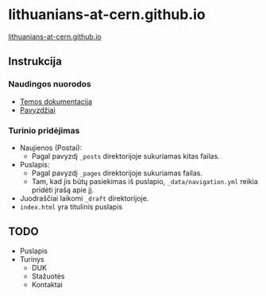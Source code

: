 # lithuanians-at-cern.github.io
[lithuanians-at-cern.github.io](https://lithuanians-at-cern.github.io/)

## Instrukcija 

### Naudingos nuorodos
* [Temos dokumentacija](https://mmistakes.github.io/minimal-mistakes/docs/quick-start-guide/)
* [Pavyzdžiai](https://github.com/mmistakes/minimal-mistakes/tree/gh-pages-3.1.6)

### Turinio pridėjimas
* Naujienos (Postai):
	* Pagal pavyzdį `_posts` direktorijoje sukuriamas kitas failas. 
* Puslapis:
	* Pagal pavyzdį `_pages` direktorijoje sukuriamas failas.
	* Tam, kad jis būtų pasiekimas iš puslapio, `_data/navigation.yml` reikia pridėti įrašą apie jį.
* Juodraščiai laikomi `_draft` direktorijoje.
* `index.html` yra titulinis puslapis 

## TODO 
* Puslapis
* Turinys
	* DUK
	* Stažuotės
	* Kontaktai
